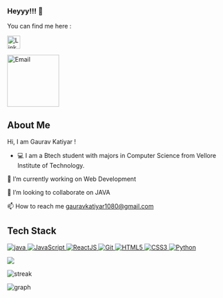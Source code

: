 ### Heyyy!!! 👋


You can find me here :
<p align="left">
  <a href="https://www.linkedin.com/in/gaurav-katiyar/" target="blank"><img align="center" src="https://img.shields.io/badge/LinkedIn-0077B5?style=for-the-badge&logo=linkedin&logoColor=white" alt="LinkedIn" height="30" /></a>
  <p> </p>
  <a href="mailto:gauravkatiyar1080@gmail.com"><img title="Email" src="https://img.shields.io/badge/Gmail-D14836?style=for-the-badge&logo=gmail&logoColor=white" width="120"/></a> 
    

## About Me
Hi, I am Gaurav Katiyar !
- 💻 I am a Btech student with majors in Computer Science from Vellore Institute of Technology.

🔭 I’m currently working on Web Development

👯 I’m looking to collaborate on JAVA

📫 How to reach me gauravkatiyar1080@gmail.com

 
## Tech Stack

<p align="left">
 <a href="#">
<img alt="java" src="https://img.shields.io/badge/java%20-%2300599C.svg?&style=for-the-badge&logo=c%2B%2B&ogoColor=white"/>
<img alt="JavaScript" src="https://img.shields.io/badge/javascript%20-%23323330.svg?&style=for-the-badge&logo=javascript&logoColor=%23F7DF1E"/>
 <img alt='ReactJS' src="https://img.shields.io/badge/ReactJS-ReactJS?style=for-the-badge&logo=react&color=303030"/> 
<img alt="Git" src="https://img.shields.io/badge/git%20-%23F05033.svg?&style=for-the-badge&logo=git&logoColor=white"/>
<img alt="HTML5" src="https://img.shields.io/badge/html5%20-%23E34F26.svg?&style=for-the-badge&logo=html5&logoColor=white"/>
<img alt="CSS3" src="https://img.shields.io/badge/css3%20-%231572B6.svg?&style=for-the-badge&logo=css3&logoColor=white"/>


<img alt="Python" src="https://img.shields.io/badge/python%20-%2314354C.svg?&style=for-the-badge&logo=python&logoColor=white"/>

 </a>
</p>

  
![](https://github-readme-stats.anuraghazra1.vercel.app/api?username=Gktr1080&show_icons=true&include_all_commits=true&theme=radical)




![streak](http://github-readme-streak-stats.herokuapp.com?user=Gktr1080&theme=dracula&date_format=M%20j%5B%2C%20Y%5D)







![graph](https://activity-graph.herokuapp.com/graph?username=Gktr1080&theme=dracula)
